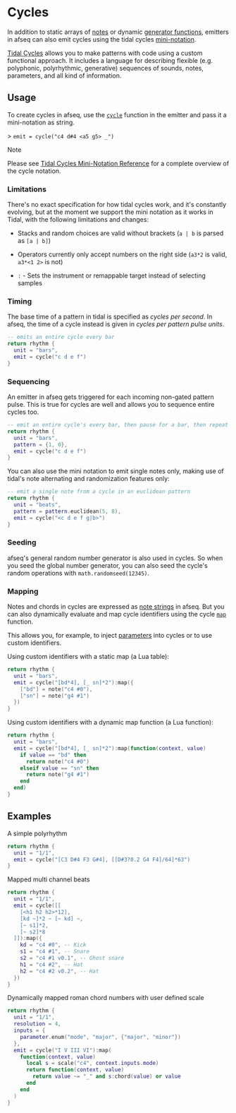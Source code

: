 # Cycles

In addition to static arrays of [notes](./notes&scales.md) or dynamic [generator functions](../extras/generators.md), emitters in afseq can also emit cycles using the tidal cycles [mini-notation](https://tidalcycles.org/docs/reference/mini_notation/).


[Tidal Cycles](https://tidalcycles.org/) allows you to make patterns with code using a custom functional approach. It includes a language for describing flexible (e.g. polyphonic, polyrhythmic, generative) sequences of sounds, notes, parameters, and all kind of information.

## Usage

To create cycles in afseq, use the [`cycle`](../API/cycle.md#cycle) function in the emitter and pass it a mini-notation as string.

\> `emit = cycle("c4 d#4 <a5 g5> _")`

> [!NOTE]
> Please see [Tidal Cycles Mini-Notation Reference](https://tidalcycles.org/docs/reference/mini_notation/) for a complete overview of the cycle notation.

### Limitations

There's no exact specification for how tidal cycles work, and it's constantly evolving, but at the moment we support the mini notation as it works in Tidal, with the following limitations and changes: 

* Stacks and random choices are valid without brackets (`a | b` is parsed as `[a | b]`)

* Operators currently only accept numbers on the right side (`a3*2` is valid, `a3*<1 2>` is not)

* `:` - Sets the instrument or remappable target instead of selecting samples

### Timing 

The base time of a pattern in tidal is specified as *cycles per second*. In afseq, the time of a cycle instead is given in *cycles per pattern pulse units*. 

```lua
-- emits an entire cycle every bar
return rhythm {
  unit = "bars",
  emit = cycle("c d e f")
}
```

### Sequencing

An emitter in afseq gets triggered for each incoming non-gated pattern pulse. This is true for cycles are well and allows you to sequence entire cycles too. 

```lua
-- emit an entire cycle's every bar, then pause for a bar, then repeat
return rhythm {
  unit = "bars",
  pattern = {1, 0},
  emit = cycle("c d e f")
}
```

You can also use the mini notation to emit single notes only, making use of tidal's note alternating and randomization features only: 

```lua
-- emit a single note from a cycle in an euclidean pattern
return rhythm {
  unit = "beats",
  pattern = pattern.euclidean(5, 8),
  emit = cycle("<c d e f g|b>")
}
```

### Seeding

afseq's general random number generator is also used in cycles. So when you seed the global number generator, you can also seed the cycle's random operations with `math.randomseed(12345)`.  


### Mapping

Notes and chords in cycles are expressed as [note strings](./notes&scales.md#note-strings) in afseq. But you can also dynamically evaluate and map cycle identifiers using the cycle [`map`](../API/cycle.md#map) function.

This allows you, for example, to inject [parameters](./parameters.md) into cycles or to use custom identifiers.

Using custom identifiers with a static map (a Lua table):

```lua
return rhythm {
  unit = "bars",
  emit = cycle("[bd*4], [_ sn]*2"):map({ 
    ["bd"] = note("c4 #0"), 
    ["sn"] = note("g4 #1") 
  })
}
```

Using custom identifiers with a dynamic map function (a Lua function):

```lua
return rhythm {
  unit = "bars",
  emit = cycle("[bd*4], [_ sn]*2"):map(function(context, value)
    if value == "bd" then
      return note("c4 #0")
    elseif value == "sn" then
      return note("g4 #1")
    end
  end)
}
```

## Examples

A simple polyrhythm

```lua
return rhythm {
  unit = "1/1",
  emit = cycle("[C3 D#4 F3 G#4], [[D#3?0.2 G4 F4]/64]*63")
}
```

Mapped multi channel beats

```lua
return rhythm {
  unit = "1/1",
  emit = cycle([[
    [<h1 h2 h2>*12],
    [kd ~]*2 ~ [~ kd] ~,
    [~ s1]*2,
    [~ s2]*8
  ]]):map({
    kd = "c4 #0", -- Kick
    s1 = "c4 #1", -- Snare
    s2 = "c4 #1 v0.1", -- Ghost snare
    h1 = "c4 #2", -- Hat
    h2 = "c4 #2 v0.2", -- Hat
  })
}
```

Dynamically mapped roman chord numbers with user defined scale

```lua
return rhythm {
  unit = "1/1",
  resolution = 4,
  inputs = {
    parameter.enum("mode", "major", {"major", "minor"})
  },
  emit = cycle("I V III VI"):map(
    function(context, value)
      local s = scale("c4", context.inputs.mode)
      return function(context, value)
        return value ~= "_" and s:chord(value) or value
      end
    end
  )
}
```

